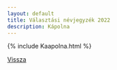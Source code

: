 ```yaml
---
layout: default
title: Választási névjegyzék 2022
description: Kápolna
---
```


{% include Kaapolna.html %}

[Vissza](./)